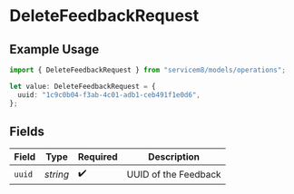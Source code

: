 # DeleteFeedbackRequest

## Example Usage

```typescript
import { DeleteFeedbackRequest } from "servicem8/models/operations";

let value: DeleteFeedbackRequest = {
  uuid: "1c9c0b04-f3ab-4c01-adb1-ceb491f1e0d6",
};
```

## Fields

| Field                | Type                 | Required             | Description          |
| -------------------- | -------------------- | -------------------- | -------------------- |
| `uuid`               | *string*             | :heavy_check_mark:   | UUID of the Feedback |